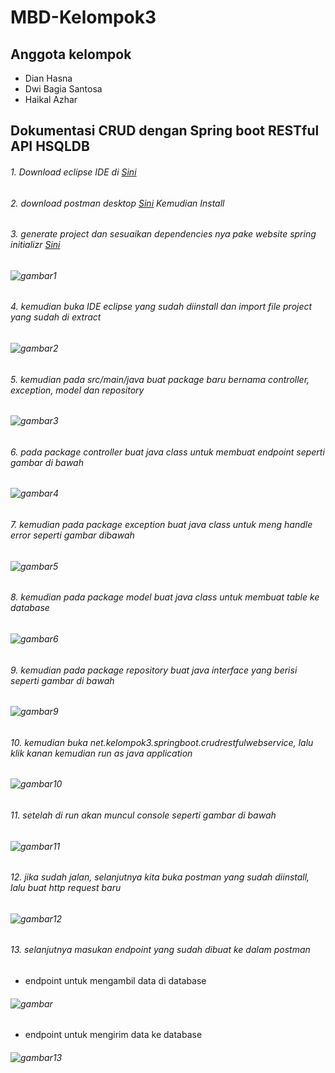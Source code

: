 # MBD-Kelompok3

## Anggota kelompok
- Dian Hasna
- Dwi Bagia Santosa
- Haikal Azhar

## Dokumentasi CRUD dengan Spring boot RESTful API HSQLDB

###### 1. Download eclipse IDE di [Sini](https://www.postman.com/downloads/)
###### 2. download postman desktop [Sini](https://www.postman.com/downloads/) Kemudian Install
###### 3. generate project dan sesuaikan dependencies nya pake website spring initializr [Sini](https://start.spring.io/)
###### ![gambar1](https://github.com/DwiBagiaSantosa/MBD-Kelompok3/blob/main/Dokumentasi/WhatsApp%20Image%202022-12-16%20at%205.17.58%20PM.jpeg)
###### 4. kemudian buka IDE eclipse yang sudah diinstall dan import file project yang sudah di extract 
###### ![gambar2](https://github.com/DwiBagiaSantosa/MBD-Kelompok3/blob/main/Dokumentasi/eclipse.png)
###### 5. kemudian pada src/main/java buat package baru bernama controller, exception, model dan repository
###### ![gambar3](https://github.com/DwiBagiaSantosa/MBD-Kelompok3/blob/main/Dokumentasi/buatpackage.png)
###### 6. pada package controller buat java class untuk membuat endpoint seperti gambar di bawah
###### ![gambar4](https://github.com/DwiBagiaSantosa/MBD-Kelompok3/blob/main/Dokumentasi/package%20controller.png)
###### 7. kemudian pada package exception buat java class untuk meng handle error seperti gambar dibawah
###### ![gambar5](https://github.com/DwiBagiaSantosa/MBD-Kelompok3/blob/main/Dokumentasi/package%20exception.png)
###### 8. kemudian pada package model buat java class untuk membuat table ke database
###### ![gambar6](https://github.com/DwiBagiaSantosa/MBD-Kelompok3/blob/main/Dokumentasi/package%20model.png)
###### 9. kemudian pada package repository buat java interface yang berisi seperti gambar di bawah
###### ![gambar9](https://github.com/DwiBagiaSantosa/MBD-Kelompok3/blob/main/Dokumentasi/gambar9.png)
###### 10. kemudian buka net.kelompok3.springboot.crudrestfulwebservice, lalu klik kanan kemudian run as java application
###### ![gambar10](https://github.com/DwiBagiaSantosa/MBD-Kelompok3/blob/main/Dokumentasi/gambar10.png)
###### 11. setelah di run akan muncul console seperti gambar di bawah
###### ![gambar11](https://github.com/DwiBagiaSantosa/MBD-Kelompok3/blob/main/Dokumentasi/gambar11.png)
###### 12. jika sudah jalan, selanjutnya kita buka postman yang sudah diinstall, lalu buat http request baru
###### ![gambar12](https://github.com/DwiBagiaSantosa/MBD-Kelompok3/blob/main/Dokumentasi/gambar12.png)
###### 13. selanjutnya masukan endpoint yang sudah dibuat ke dalam postman
- endpoint untuk mengambil data di database
###### ![gambar](https://github.com/DwiBagiaSantosa/MBD-Kelompok3/blob/main/Dokumentasi/endpoin%20get%20tabel.png)
- endpoint untuk mengirim data ke database
###### ![gambar13](https://github.com/DwiBagiaSantosa/MBD-Kelompok3/blob/main/Dokumentasi/endpoin%20get%20tabel.png)
